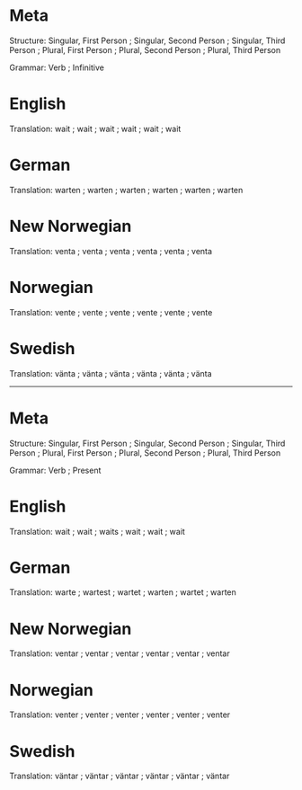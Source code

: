 Meta
====

Structure: Singular, First Person ; Singular, Second Person ; Singular, Third Person ;
           Plural, First Person   ; Plural, Second Person   ; Plural, Third Person

Grammar:   Verb ; Infinitive



English
=======

Translation: wait ; wait ; wait ;
             wait ; wait ; wait



German
======

Translation: warten ; warten ; warten ;
             warten ; warten ; warten



New Norwegian
=============

Translation: venta ; venta ; venta ;
             venta ; venta ; venta



Norwegian
=========

Translation: vente ; vente ; vente ;
             vente ; vente ; vente



Swedish
=======

Translation: vänta ; vänta ; vänta ;
             vänta ; vänta ; vänta



--------------------------------------------------------------------------------

Meta
====

Structure: Singular, First Person ; Singular, Second Person ; Singular, Third Person ;
           Plural, First Person   ; Plural, Second Person   ; Plural, Third Person

Grammar:   Verb ; Present



English
=======

Translation: wait ; wait ; waits ;
             wait ; wait ; wait



German
======

Translation: warte  ; wartest ; wartet ;
             warten ; wartet  ; warten



New Norwegian
=============

Translation: ventar ; ventar ; ventar ;
             ventar ; ventar ; ventar



Norwegian
=========

Translation: venter ; venter ; venter ;
             venter ; venter ; venter



Swedish
=======

Translation: väntar ; väntar ; väntar ;
             väntar ; väntar ; väntar
